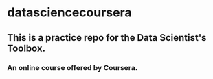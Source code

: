 # datasciencecoursera
## This is a practice repo for the Data Scientist's Toolbox.
### An online course offered by Coursera.
